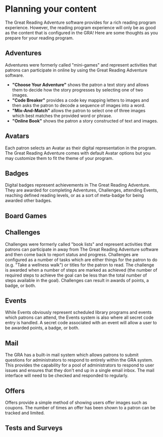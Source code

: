# Planning your content

The Great Reading Adventure software provides for a rich reading program experience. However, the reading program experience will only be as good as the content that is configured in the GRA! Here are some thoughts as you prepare for your reading program.

## Adventures
Adventures were formerly called "mini-games" and represent activities that patrons can participate in online by using the Great Reading Adventure software.

- **"Choose Your Adventure"** shows the patron a text story and allows them to decide how the story progresses by selecting one of two images.
- **"Code Breaker"** provides a code key mapping letters to images and then asks the patron to decode a sequence of images into a word.
- **"Mix-And-Match"** allows the patron to select one of three images which best matches the provided word or phrase.
- **"Online Book"** shows the patron a story constructed of text and images.

## Avatars
Each patron selects an Avatar as their digital representation in the program. The Great Reading Adventure comes with default Avatar options but you may customize them to fit the theme of your program.

## Badges
Digital badges represent achievements in The Great Reading Adventure. They are awarded for completing Adventures, Challenges, attending Events, reaching defined reading levels, or as a sort of meta-badge for being awarded other badges.

## Board Games

## Challenges
Challenges were formerly called "book lists" and represent activities that patrons can participate in away from The Great Reading Adventure software and then come back to report status and progress. Challenges are configured as a number of tasks which are either things for the patron to do (e.g. "Take a wellness walk") or titles for the patron to read. The challenge is awarded when a number of steps are marked as achieved (the number of required steps to achieve the goal can be less than the total number of steps available in the goal). Challenges can result in awards of points, a badge, or both.

## Events
While Events obviously represent scheduled library programs and events which patrons can attend, the Events system is also where all secret code entry is handled. A secret code associated with an event will allow a user to be awarded points, a badge, or both.

## Mail

The GRA has a built-in mail system which allows patrons to submit questions for administrators to respond to entirely within the GRA system. This provides the capability for a pool of administrators to respond to user issues and ensures that they don't end up in a single email inbox. The mail interface will need to be checked and responded to regularly.

## Offers

Offers provide a simple method of showing users offer images such as coupons. The number of times an offer has been shown to a patron can be tracked and limited.

## Tests and Surveys
